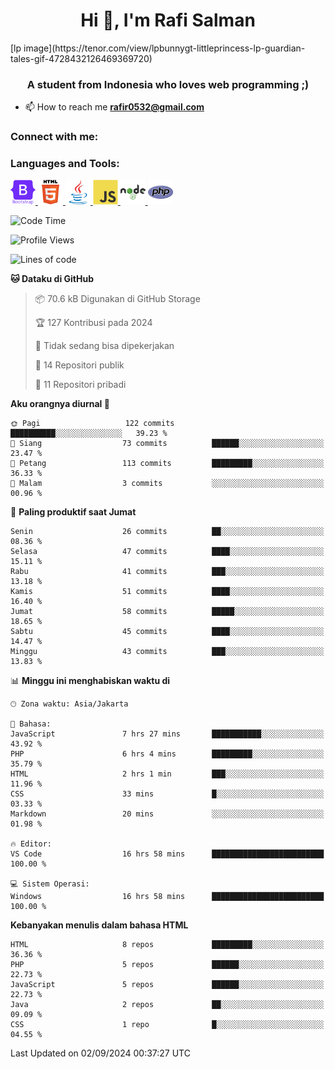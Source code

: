 <h1 align="center">Hi 👋, I'm Rafi Salman</h1>
[lp image](https://tenor.com/view/lpbunnygt-littleprincess-lp-guardian-tales-gif-4728432126469369720)
<h3 align="center">A student from Indonesia who loves web programming ;)</h3>

- 📫 How to reach me **rafir0532@gmail.com**

<h3 align="left">Connect with me:</h3>
<p align="left">
</p>

<h3 align="left">Languages and Tools:</h3>
<p align="left"> <a href="https://getbootstrap.com" target="_blank" rel="noreferrer"> <img src="https://raw.githubusercontent.com/devicons/devicon/master/icons/bootstrap/bootstrap-plain-wordmark.svg" alt="bootstrap" width="40" height="40"/> </a> <a href="https://www.w3.org/html/" target="_blank" rel="noreferrer"> <img src="https://raw.githubusercontent.com/devicons/devicon/master/icons/html5/html5-original-wordmark.svg" alt="html5" width="40" height="40"/> </a> <a href="https://www.java.com" target="_blank" rel="noreferrer"> <img src="https://raw.githubusercontent.com/devicons/devicon/master/icons/java/java-original.svg" alt="java" width="40" height="40"/> </a> <a href="https://developer.mozilla.org/en-US/docs/Web/JavaScript" target="_blank" rel="noreferrer"> <img src="https://raw.githubusercontent.com/devicons/devicon/master/icons/javascript/javascript-original.svg" alt="javascript" width="40" height="40"/> </a> <a href="https://nodejs.org" target="_blank" rel="noreferrer"> <img src="https://raw.githubusercontent.com/devicons/devicon/master/icons/nodejs/nodejs-original-wordmark.svg" alt="nodejs" width="40" height="40"/> </a> <a href="https://www.php.net" target="_blank" rel="noreferrer"> <img src="https://raw.githubusercontent.com/devicons/devicon/master/icons/php/php-original.svg" alt="php" width="40" height="40"/> </a> </p>

<!--START_SECTION:waka-->
![Code Time](http://img.shields.io/badge/Code%20Time-83%20hrs%2038%20mins-blue)

![Profile Views](http://img.shields.io/badge/Profil%20dilihat-0-blue)

![Lines of code](https://img.shields.io/badge/Sejak%20Hello%20World%20aku%20telah%20menulis-474.3%20thousand%20baris%20kode-blue)

**🐱 Dataku di GitHub** 

> 📦 70.6 kB Digunakan di GitHub Storage 
 > 
> 🏆 127 Kontribusi pada 2024
 > 
> 🚫 Tidak sedang bisa dipekerjakan
 > 
> 📜 14 Repositori publik 
 > 
> 🔑 11 Repositori pribadi 
 > 
**Aku orangnya diurnal 🐤** 

```text
🌞 Pagi                   122 commits         ██████████░░░░░░░░░░░░░░░   39.23 % 
🌆 Siang                  73 commits          ██████░░░░░░░░░░░░░░░░░░░   23.47 % 
🌃 Petang                 113 commits         █████████░░░░░░░░░░░░░░░░   36.33 % 
🌙 Malam                  3 commits           ░░░░░░░░░░░░░░░░░░░░░░░░░   00.96 % 
```
📅 **Paling produktif saat Jumat** 

```text
Senin                    26 commits          ██░░░░░░░░░░░░░░░░░░░░░░░   08.36 % 
Selasa                   47 commits          ████░░░░░░░░░░░░░░░░░░░░░   15.11 % 
Rabu                     41 commits          ███░░░░░░░░░░░░░░░░░░░░░░   13.18 % 
Kamis                    51 commits          ████░░░░░░░░░░░░░░░░░░░░░   16.40 % 
Jumat                    58 commits          █████░░░░░░░░░░░░░░░░░░░░   18.65 % 
Sabtu                    45 commits          ████░░░░░░░░░░░░░░░░░░░░░   14.47 % 
Minggu                   43 commits          ███░░░░░░░░░░░░░░░░░░░░░░   13.83 % 
```


📊 **Minggu ini menghabiskan waktu di** 

```text
🕑︎ Zona waktu: Asia/Jakarta

💬 Bahasa: 
JavaScript               7 hrs 27 mins       ███████████░░░░░░░░░░░░░░   43.92 % 
PHP                      6 hrs 4 mins        █████████░░░░░░░░░░░░░░░░   35.79 % 
HTML                     2 hrs 1 min         ███░░░░░░░░░░░░░░░░░░░░░░   11.96 % 
CSS                      33 mins             █░░░░░░░░░░░░░░░░░░░░░░░░   03.33 % 
Markdown                 20 mins             ░░░░░░░░░░░░░░░░░░░░░░░░░   01.98 % 

🔥 Editor: 
VS Code                  16 hrs 58 mins      █████████████████████████   100.00 % 

💻 Sistem Operasi: 
Windows                  16 hrs 58 mins      █████████████████████████   100.00 % 
```

**Kebanyakan menulis dalam bahasa HTML** 

```text
HTML                     8 repos             █████████░░░░░░░░░░░░░░░░   36.36 % 
PHP                      5 repos             ██████░░░░░░░░░░░░░░░░░░░   22.73 % 
JavaScript               5 repos             ██████░░░░░░░░░░░░░░░░░░░   22.73 % 
Java                     2 repos             ██░░░░░░░░░░░░░░░░░░░░░░░   09.09 % 
CSS                      1 repo              █░░░░░░░░░░░░░░░░░░░░░░░░   04.55 % 
```




 Last Updated on 02/09/2024 00:37:27 UTC
<!--END_SECTION:waka-->
